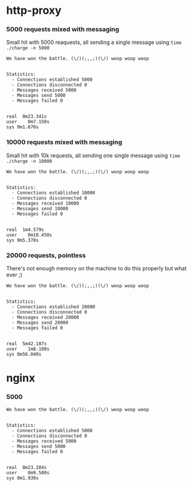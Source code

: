 # http-proxy

### 5000 requests mixed with messaging

Small hit with 5000 reaquests, all sending a single message using `time ./charge -n 5000`

```
We have won the battle. (\/)(;,,;)(\/) woop woop woop


Statistics:
  - Connections established 5000
  - Connections disconnected 0
  - Messages received 5000
  - Messages send 5000
  - Messages failed 0


real  0m23.341s
user	0m7.150s
sys	0m1.670s
```

### 10000 requests mixed with messaging

Small hit with 10k requests, all sending one single message using `time ./charge -n 10000`

```
We have won the battle. (\/)(;,,;)(\/) woop woop woop


Statistics:
  - Connections established 10000
  - Connections disconnected 0
  - Messages received 10000
  - Messages send 10000
  - Messages failed 0


real  1m4.579s
user	0m18.450s
sys	0m5.370s
```

### 20000 requests, pointless

There's not enough memory on the machine to do this properly but what ever ;)

```
We have won the battle. (\/)(;,,;)(\/) woop woop woop


Statistics:
  - Connections established 20000
  - Connections disconnected 0
  - Messages received 20000
  - Messages send 20000
  - Messages failed 0


real  5m42.187s
user	1m8.180s
sys	0m56.040s
```

# nginx

### 5000

```
We have won the battle. (\/)(;,,;)(\/) woop woop woop


Statistics:
  - Connections established 5000
  - Connections disconnected 0
  - Messages received 5000
  - Messages send 5000
  - Messages failed 0


real  0m23.204s
user	0m9.500s
sys	0m1.930s
```
